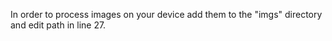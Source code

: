 In order to process images on your device add them to the "imgs" directory and edit path in line 27.
